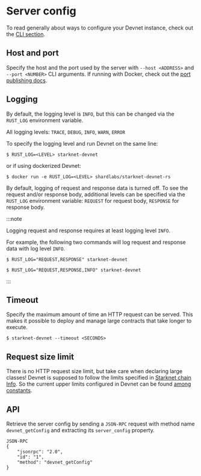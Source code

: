 # Server config

To read generally about ways to configure your Devnet instance, check out the [CLI section](./running/cli.md).

## Host and port

Specify the host and the port used by the server with `--host <ADDRESS>` and `--port <NUMBER>` CLI arguments. If running with Docker, check out the [port publishing docs](./running/docker#container-port-publishing).

## Logging

By default, the logging level is `INFO`, but this can be changed via the `RUST_LOG` environment variable.

All logging levels: `TRACE`, `DEBUG`, `INFO`, `WARN`, `ERROR`

To specify the logging level and run Devnet on the same line:

```
$ RUST_LOG=<LEVEL> starknet-devnet
```

or if using dockerized Devnet:

```
$ docker run -e RUST_LOG=<LEVEL> shardlabs/starknet-devnet-rs
```

By default, logging of request and response data is turned off.
To see the request and/or response body, additional levels can be specified via the `RUST_LOG` environment variable: `REQUEST` for request body, `RESPONSE` for response body.

:::note

Logging request and response requires at least logging level `INFO`.

For example, the following two commands will log request and response data with log level `INFO`.

```
$ RUST_LOG="REQUEST,RESPONSE" starknet-devnet
```

```
$ RUST_LOG="REQUEST,RESPONSE,INFO" starknet-devnet
```

:::

## Timeout

Specify the maximum amount of time an HTTP request can be served. This makes it possible to deploy and manage large contracts that take longer to execute.

```
$ starknet-devnet --timeout <SECONDS>
```

## Request size limit

There is no HTTP request size limit, but take care when declaring large classes! Devnet is supposed to follow the limits specified in [Starknet chain Info](https://docs.starknet.io/resources/chain-info/#current_limits). So the current upper limits configured in Devnet can be found [among constants](https://github.com/0xSpaceShard/starknet-devnet/blob/main/crates/starknet-devnet-core/src/constants.rs#L121).

## API

Retrieve the server config by sending a `JSON-RPC` request with method name `devnet_getConfig` and extracting its `server_config` property.

```
JSON-RPC
{
    "jsonrpc": "2.0",
    "id": "1",
    "method": "devnet_getConfig"
}
```
